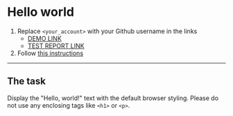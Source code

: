 # Hello world
1. Replace `<your_account>` with your Github username in the links
    - [DEMO LINK](https://Smikhotur.github.io/layout_hello-world/) <br>
    - [TEST REPORT LINK](https://Smikhotur.github.io/layout_hello-world/report/html_report/)
2. Follow [this instructions](https://mate-academy.github.io/layout_task-guideline/)
___

## The task
Display the "Hello, world!" text with the default browser styling. Please do not
use any enclosing tags like `<h1>` or `<p>`.
